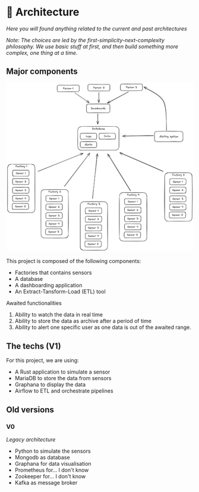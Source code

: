 # 🧱 Architecture
*Here you will found anything related to the current and past architectures*  

*Note: The choices are led by the first-simplicity-next-complexity philosophy. We use basic stuff at first, and then build something more complex, one thing at a time.*

## Major components
![Functionnal](/media/Architectures/Functionnal.png)

This project is composed of the following components:
* Factories that contains sensors
* A database
* A dashboarding application
* An Extract-Tansform-Load (ETL) tool

Awaited functionalities
1. Ability to watch the data in real time
2. Ability to store the data as archive after a period of time
3. Ability to alert one specific user as one data is out of the awaited range.

## The techs (V1)
For this project, we are using:
* A Rust application to simulate a sensor
* MariaDB to store the data from sensors
* Graphana to display the data
* Airflow to ETL and orchestrate pipelines

## Old versions
### V0
*Legacy architecture*
- Python to simulate the sensors
- Mongodb as database
- Graphana for data visualisation
- Prometheus for... I don't know
- Zookeeper for... I don't know
- Kafka as message broker
